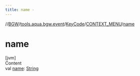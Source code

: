 ```yaml
---
title: name -
---
```

//[BGW](../../../../index.md)/[tools.aqua.bgw.event](../../index.md)/[KeyCode](../index.md)/[CONTEXT_MENU](index.md)/[name](name.md)



# name  
[jvm]  
Content  
val [name](name.md): [String](https://kotlinlang.org/api/latest/jvm/stdlib/kotlin/-string/index.html)  



